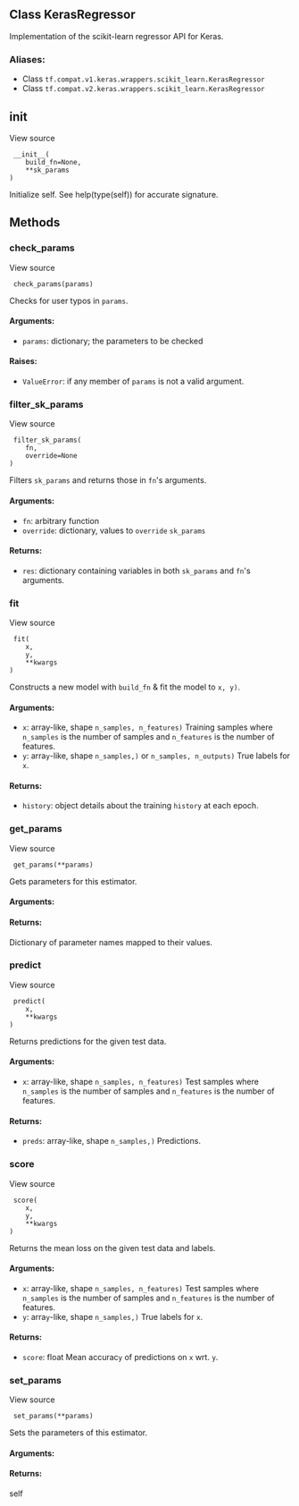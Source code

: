 ## Class KerasRegressor
Implementation of the scikit-learn regressor API for Keras.
### Aliases:
- Class `tf.compat.v1.keras.wrappers.scikit_learn.KerasRegressor`
- Class `tf.compat.v2.keras.wrappers.scikit_learn.KerasRegressor`
## __init__
View source

```
 __init__(
    build_fn=None,
    **sk_params
)
```
Initialize self. See help(type(self)) for accurate signature.
## Methods
### check_params
View source

```
 check_params(params)
```
Checks for user typos in `params`.
#### Arguments:
- `params`: dictionary; the parameters to be checked
#### Raises:
- `ValueError`: if any member of `params` is not a valid argument.
### filter_sk_params
View source

```
 filter_sk_params(
    fn,
    override=None
)
```
Filters `sk_params` and returns those in `fn`'s arguments.
#### Arguments:
- `fn`: arbitrary function
- `override`: dictionary, values to `override` `sk_params`
#### Returns:
- `res`: dictionary containing variables in both `sk_params` and `fn`'s arguments.
### fit
View source

```
 fit(
    x,
    y,
    **kwargs
)
```
Constructs a new model with `build_fn` & fit the model to `x, y)`.
#### Arguments:
- `x`: array-like, shape `n_samples, n_features)` Training samples where `n_samples` is the number of samples and `n_features` is the number of features.
- `y`: arra`y`-like, shape `n_samples,)` or `n_samples, n_outputs)` True labels for `x`.
#### Returns:
- `history`: object details about the training `history` at each epoch.
### get_params
View source

```
 get_params(**params)
```
Gets parameters for this estimator.
#### Arguments:
#### Returns:
Dictionary of parameter names mapped to their values.
### predict
View source

```
 predict(
    x,
    **kwargs
)
```
Returns predictions for the given test data.
#### Arguments:
- `x`: array-like, shape `n_samples, n_features)` Test samples where `n_samples` is the number of samples and `n_features` is the number of features.
#### Returns:
- `preds`: array-like, shape `n_samples,)` Predictions.
### score
View source

```
 score(
    x,
    y,
    **kwargs
)
```
Returns the mean loss on the given test data and labels.
#### Arguments:
- `x`: array-like, shape `n_samples, n_features)` Test samples where `n_samples` is the number of samples and `n_features` is the number of features.
- `y`: arra`y`-like, shape `n_samples,)` True labels for `x`.
#### Returns:
- `score`: float Mean accurac`y` of predictions on `x` wrt. `y`.
### set_params
View source

```
 set_params(**params)
```
Sets the parameters of this estimator.
#### Arguments:
#### Returns:
self
